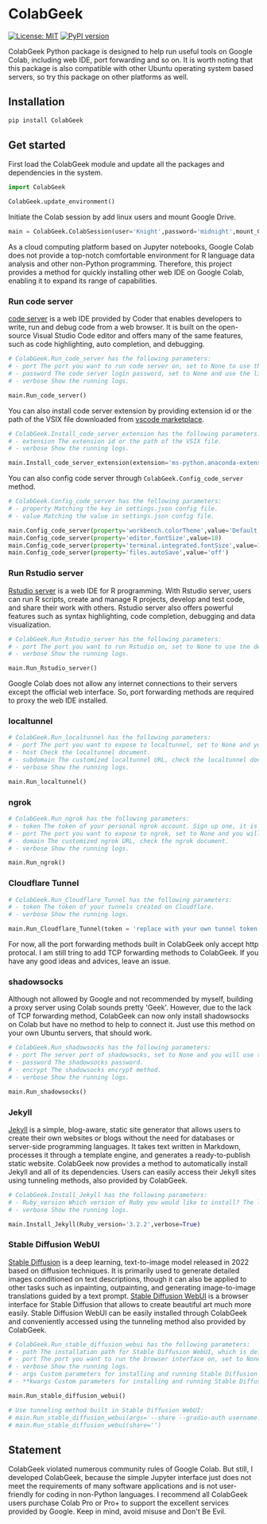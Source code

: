 # ColabGeek

[![License: MIT](https://img.shields.io/badge/License-MIT-yellow.svg)](https://github.com/yimingsun12138/ColabGeek/blob/main/LICENSE)
[![PyPI version](https://badge.fury.io/py/ColabGeek.svg)](https://badge.fury.io/py/ColabGeek)

ColabGeek Python package is designed to help run useful tools on Google Colab, including web IDE, port forwarding and so on. It is worth noting that this package is also compatible with other Ubuntu operating system based servers, so try this package on other platforms as well.

## Installation

```python
pip install ColabGeek
```

## Get started

First load the ColabGeek module and update all the packages and dependencies in the system.

```python
import ColabGeek

ColabGeek.update_environment()
```

Initiate the Colab session by add linux users and mount Google Drive.

```python
main = ColabGeek.ColabSession(user='Knight',password='midnight',mount_GD=True)
```

As a cloud computing platform based on Jupyter notebooks, Google Colab does not provide a top-notch comfortable environment for R language data analysis and other non-Python programming. Therefore, this project provides a method for quickly installing other web IDE on Google Colab, enabling it to expand its range of capabilities.

### Run code server

[code server](https://github.com/coder/code-server) is a web IDE provided by Coder that enables developers to write, run and debug code from a web browser. It is built on the open-source Visual Studio Code editor and offers many of the same features, such as code highlighting, auto completion, and debugging.

```python
# ColabGeek.Run_code_server has the following parameters:
# - port The port you want to run code server on, set to None to use the default port.
# - password The code server login password, set to None and use the linux user password by default.
# - verbose Show the running logs.

main.Run_code_server()
```

You can also install code server extension by providing extension id or the path of the VSIX file downloaded from [vscode marketplace](https://marketplace.visualstudio.com/vscode).

```python
# ColabGeek.Install_code_server_extension has the following parameters:
# - extension The extension id or the path of the VSIX file.
# - verbose Show the running logs.

main.Install_code_server_extension(extension='ms-python.anaconda-extension-pack')
```

You can also config code server through `ColabGeek.Config_code_server` method.

```python
# ColabGeek.Config_code_server has the following parameters:
# - property Matching the key in settings.json config file.
# - value Matching the value in settings.json config file.

main.Config_code_server(property='workbench.colorTheme',value='Default Dark+')
main.Config_code_server(property='editor.fontSize',value=18)
main.Config_code_server(property='terminal.integrated.fontSize',value=18)
main.Config_code_server(property='files.autoSave',value='off')
```

### Run Rstudio server

[Rstudio server](https://posit.co/products/open-source/rstudio-server/) is a web IDE for R programming. With Rstudio server, users can run R scripts, create and manage R projects, develop and test code, and share their work with others. Rstudio server also offers powerful features such as syntax highlighting, code completion, debugging and data visualization.

```python
# ColabGeek.Run_Rstudio_server has the following parameters:
# - port The port you want to run Rstudio on, set to None to use the default port.
# - verbose Show the running logs.

main.Run_Rstudio_server()
```

Google Colab does not allow any internet connections to their servers except the official web interface. So, port forwarding methods are required to proxy the web IDE installed.

### localtunnel

```python
# ColabGeek.Run_localtunnel has the following parameters:
# - port The port you want to expose to localtunnel, set to None and you will use the default port.
# - host Check the localtunnel document.
# - subdomain The customized localtunnel URL, check the localtunnel document. (Do not include '_' in the subdomain!)
# - verbose Show the running logs.

main.Run_localtunnel()
```

### ngrok

```python
# ColabGeek.Run_ngrok has the following parameters:
# - token The token of your personal ngrok account. Sign up one, it is free.
# - port The port you want to expose to ngrok, set to None and you will use the default port.
# - domain The customized ngrok URL, check the ngrok document.
# - verbose Show the running logs.

main.Run_ngrok()
```

### Cloudflare Tunnel

```python
# ColabGeek.Run_Cloudflare_Tunnel has the following parameters:
# - token The token of your tunnels created on Cloudflare.
# - verbose Show the running logs.

main.Run_Cloudflare_Tunnel(token = 'replace with your own tunnel token!')
```

For now, all the port forwarding methods built in ColabGeek only accept http protocal. I am still tring to add TCP forwarding methods to ColabGeek. If you have any good ideas and advices, leave an issue.

### shadowsocks

Although not allowed by Google and not recommended by myself, building a proxy server using Colab sounds pretty 'Geek'. However, due to the lack of TCP forwarding method, ColabGeek can now only install shadowsocks on Colab but have no method to help to connect it. Just use this method on your own Ubuntu servers, that should work.

```python
# ColabGeek.Run_shadowsocks has the following parameters:
# - port The server port of shadowsocks, set to None and you will use the default port.
# - password The shadowsocks password.
# - encrypt The shadowsocks encrypt method.
# - verbose Show the running logs.

main.Run_shadowsocks()
```

### Jekyll

[Jekyll](https://jekyllrb.com/) is a simple, blog-aware, static site generator that allows users to create their own websites or blogs without the need for databases or server-side programming languages. It takes text written in Markdown, processes it through a template engine, and generates a ready-to-publish static website. ColabGeek now provides a method to automatically install Jekyll and all of its dependencies. Users can easily access their Jekyll sites using tunneling methods, also provided by ColabGeek.

```python
# ColabGeek.Install_Jekyll has the following parameters:
# - Ruby_version Which version of Ruby you would like to install? The latest stable version is recommended.
# - verbose Show the running logs.

main.Install_Jekyll(Ruby_version='3.2.2',verbose=True)
```

### Stable Diffusion WebUI

[Stable Diffusion](https://github.com/CompVis/stable-diffusion) is a deep learning, text-to-image model released in 2022 based on diffusion techniques. It is primarily used to generate detailed images conditioned on text descriptions, though it can also be applied to other tasks such as inpainting, outpainting, and generating image-to-image translations guided by a text prompt. [Stable Diffusion WebUI](https://github.com/AUTOMATIC1111/stable-diffusion-webui) is a browser interface for Stable Diffusion that allows to create beautiful art much more easily. Stable Diffusion WebUI can be easily installed through ColabGeek and conveniently accessed using the tunneling method also provided by ColabGeek.

```python
# ColabGeek.Run_stable_diffusion_webui has the following parameters:
# - path The installation path for Stable Diffusion WebUI, which is defaulted to /tmp.
# - port The port you want to run the browser interface on, set to None to use the default port.
# - verbose Show the running logs.
# - args Custom parameters for installing and running Stable Diffusion WebUI.
# - **kwargs Custom parameters for installing and running Stable Diffusion WebUI. Cannot be used in conjunction with the args parameter.

main.Run_stable_diffusion_webui()

# Use tunneling method built in Stable Diffusion WebUI:
# main.Run_stable_diffusion_webui(args='--share --gradio-auth username:password')
# main.Run_stable_diffusion_webui(share='')
```

## Statement

ColabGeek violated numerous community rules of Google Colab. But still, I developed ColabGeek, because the simple Jupyter interface just does not meet the requirements of many software applications and is not user-friendly for coding in non-Python languages. I recommend all ColabGeek users purchase Colab Pro or Pro+ to support the excellent services provided by Google. Keep in mind, avoid misuse and Don't Be Evil.
